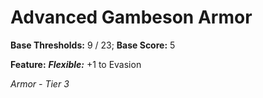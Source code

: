 # Advanced Gambeson Armor

**Base Thresholds:** 9 / 23; **Base Score:** 5

**Feature:** ***Flexible:*** +1 to Evasion

*Armor - Tier 3*
